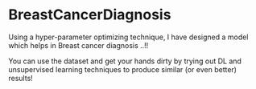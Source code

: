 # BreastCancerDiagnosis
Using a hyper-parameter optimizing technique, I have designed a model which helps in Breast cancer diagnosis ..!!

You can use the dataset and get your hands dirty by trying out DL and unsupervised learning techniques to produce similar (or even better) results!
